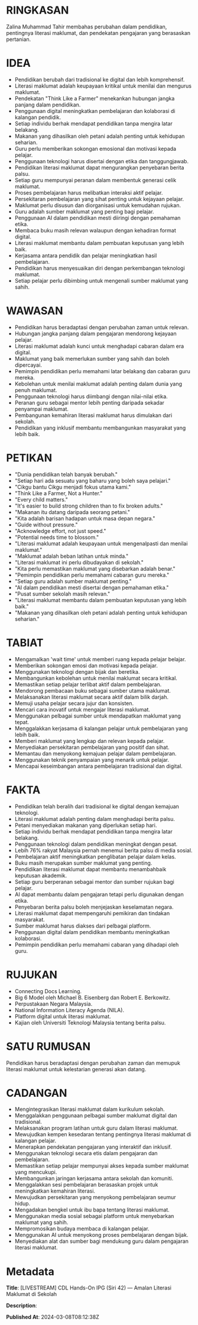 # RINGKASAN
Zalina Muhammad Tahir membahas perubahan dalam pendidikan, pentingnya literasi maklumat, dan pendekatan pengajaran yang berasaskan pertanian.

# IDEA
- Pendidikan berubah dari tradisional ke digital dan lebih komprehensif.
- Literasi maklumat adalah keupayaan kritikal untuk menilai dan mengurus maklumat.
- Pendekatan "Think Like a Farmer" menekankan hubungan jangka panjang dalam pendidikan.
- Penggunaan digital meningkatkan pembelajaran dan kolaborasi di kalangan pendidik.
- Setiap individu berhak mendapat pendidikan tanpa mengira latar belakang.
- Makanan yang dihasilkan oleh petani adalah penting untuk kehidupan seharian.
- Guru perlu memberikan sokongan emosional dan motivasi kepada pelajar.
- Penggunaan teknologi harus disertai dengan etika dan tanggungjawab.
- Pendidikan literasi maklumat dapat mengurangkan penyebaran berita palsu.
- Setiap guru mempunyai peranan dalam membentuk generasi celik maklumat.
- Proses pembelajaran harus melibatkan interaksi aktif pelajar.
- Persekitaran pembelajaran yang sihat penting untuk kejayaan pelajar.
- Maklumat perlu disusun dan diorganisasi untuk kemudahan rujukan.
- Guru adalah sumber maklumat yang penting bagi pelajar.
- Penggunaan AI dalam pendidikan mesti diiringi dengan pemahaman etika.
- Membaca buku masih relevan walaupun dengan kehadiran format digital.
- Literasi maklumat membantu dalam pembuatan keputusan yang lebih baik.
- Kerjasama antara pendidik dan pelajar meningkatkan hasil pembelajaran.
- Pendidikan harus menyesuaikan diri dengan perkembangan teknologi maklumat.
- Setiap pelajar perlu dibimbing untuk mengenali sumber maklumat yang sahih.

# WAWASAN
- Pendidikan harus beradaptasi dengan perubahan zaman untuk relevan.
- Hubungan jangka panjang dalam pengajaran mendorong kejayaan pelajar.
- Literasi maklumat adalah kunci untuk menghadapi cabaran dalam era digital.
- Maklumat yang baik memerlukan sumber yang sahih dan boleh dipercayai.
- Pemimpin pendidikan perlu memahami latar belakang dan cabaran guru mereka.
- Kebolehan untuk menilai maklumat adalah penting dalam dunia yang penuh maklumat.
- Penggunaan teknologi harus diimbangi dengan nilai-nilai etika.
- Peranan guru sebagai mentor lebih penting daripada sekadar penyampai maklumat.
- Pembangunan kemahiran literasi maklumat harus dimulakan dari sekolah.
- Pendidikan yang inklusif membantu membangunkan masyarakat yang lebih baik.

# PETIKAN
- "Dunia pendidikan telah banyak berubah."
- "Setiap hari ada sesuatu yang baharu yang boleh saya pelajari."
- "Cikgu bantu Cikgu menjadi fokus utama kami."
- "Think Like a Farmer, Not a Hunter."
- "Every child matters."
- "It's easier to build strong children than to fix broken adults."
- "Makanan itu datang daripada seorang petani."
- "Kita adalah barisan hadapan untuk masa depan negara."
- "Guide without pressure."
- "Acknowledge effort, not just speed."
- "Potential needs time to blossom."
- "Literasi maklumat adalah keupayaan untuk mengenalpasti dan menilai maklumat."
- "Maklumat adalah beban latihan untuk minda."
- "Literasi maklumat ini perlu dibudayakan di sekolah."
- "Kita perlu memastikan maklumat yang disebarkan adalah benar."
- "Pemimpin pendidikan perlu memahami cabaran guru mereka."
- "Setiap guru adalah sumber maklumat penting."
- "AI dalam pendidikan mesti disertai dengan pemahaman etika."
- "Pusat sumber sekolah masih relevan."
- "Literasi maklumat membantu dalam pembuatan keputusan yang lebih baik."
- "Makanan yang dihasilkan oleh petani adalah penting untuk kehidupan seharian."

# TABIAT
- Mengamalkan 'wait time' untuk memberi ruang kepada pelajar belajar.
- Memberikan sokongan emosi dan motivasi kepada pelajar.
- Menggunakan teknologi dengan bijak dan beretika.
- Membangunkan kebolehan untuk menilai maklumat secara kritikal.
- Memastikan setiap pelajar terlibat aktif dalam pembelajaran.
- Mendorong pembacaan buku sebagai sumber utama maklumat.
- Melaksanakan literasi maklumat secara aktif dalam bilik darjah.
- Memuji usaha pelajar secara jujur dan konsisten.
- Mencari cara inovatif untuk mengajar literasi maklumat.
- Menggunakan pelbagai sumber untuk mendapatkan maklumat yang tepat.
- Menggalakkan kerjasama di kalangan pelajar untuk pembelajaran yang lebih baik.
- Memberi maklumat yang lengkap dan relevan kepada pelajar.
- Menyediakan persekitaran pembelajaran yang positif dan sihat.
- Memantau dan menyokong kemajuan pelajar dalam pembelajaran.
- Menggunakan teknik penyampaian yang menarik untuk pelajar.
- Mencapai keseimbangan antara pembelajaran tradisional dan digital.

# FAKTA
- Pendidikan telah beralih dari tradisional ke digital dengan kemajuan teknologi.
- Literasi maklumat adalah penting dalam menghadapi berita palsu.
- Petani menyediakan makanan yang diperlukan setiap hari.
- Setiap individu berhak mendapat pendidikan tanpa mengira latar belakang.
- Penggunaan teknologi dalam pendidikan meningkat dengan pesat.
- Lebih 76% rakyat Malaysia pernah menemui berita palsu di media sosial.
- Pembelajaran aktif meningkatkan penglibatan pelajar dalam kelas.
- Buku masih merupakan sumber maklumat yang penting.
- Pendidikan literasi maklumat dapat membantu menambahbaik keputusan akademik.
- Setiap guru berperanan sebagai mentor dan sumber rujukan bagi pelajar.
- AI dapat membantu dalam pengajaran tetapi perlu digunakan dengan etika.
- Penyebaran berita palsu boleh menjejaskan keselamatan negara.
- Literasi maklumat dapat mempengaruhi pemikiran dan tindakan masyarakat.
- Sumber maklumat harus diakses dari pelbagai platform.
- Penggunaan digital dalam pendidikan membantu meningkatkan kolaborasi.
- Pemimpin pendidikan perlu memahami cabaran yang dihadapi oleh guru.

# RUJUKAN
- Connecting Docs Learning.
- Big 6 Model oleh Michael B. Eisenberg dan Robert E. Berkowitz.
- Perpustakaan Negara Malaysia.
- National Information Literacy Agenda (NILA).
- Platform digital untuk literasi maklumat.
- Kajian oleh Universiti Teknologi Malaysia tentang berita palsu.

# SATU RUMUSAN
Pendidikan harus beradaptasi dengan perubahan zaman dan memupuk literasi maklumat untuk kelestarian generasi akan datang.

# CADANGAN
- Mengintegrasikan literasi maklumat dalam kurikulum sekolah.
- Menggalakkan penggunaan pelbagai sumber maklumat digital dan tradisional.
- Melaksanakan program latihan untuk guru dalam literasi maklumat.
- Mewujudkan kempen kesedaran tentang pentingnya literasi maklumat di kalangan pelajar.
- Menerapkan pendekatan pengajaran yang interaktif dan inklusif.
- Menggunakan teknologi secara etis dalam pengajaran dan pembelajaran.
- Memastikan setiap pelajar mempunyai akses kepada sumber maklumat yang mencukupi.
- Membangunkan jaringan kerjasama antara sekolah dan komuniti.
- Menggalakkan sesi pembelajaran berasaskan projek untuk meningkatkan kemahiran literasi.
- Mewujudkan persekitaran yang menyokong pembelajaran seumur hidup.
- Mengadakan bengkel untuk ibu bapa tentang literasi maklumat.
- Menggunakan media sosial sebagai platform untuk menyebarkan maklumat yang sahih.
- Mempromosikan budaya membaca di kalangan pelajar.
- Menggunakan AI untuk menyokong proses pembelajaran dengan bijak.
- Menyediakan alat dan sumber bagi mendukung guru dalam pengajaran literasi maklumat.

# Metadata
**Title**: [LIVESTREAM]  CDL Hands-On IPG (Siri 42) — Amalan Literasi Maklumat di Sekolah

**Description**: 

**Published At**: 2024-03-08T08:12:38Z